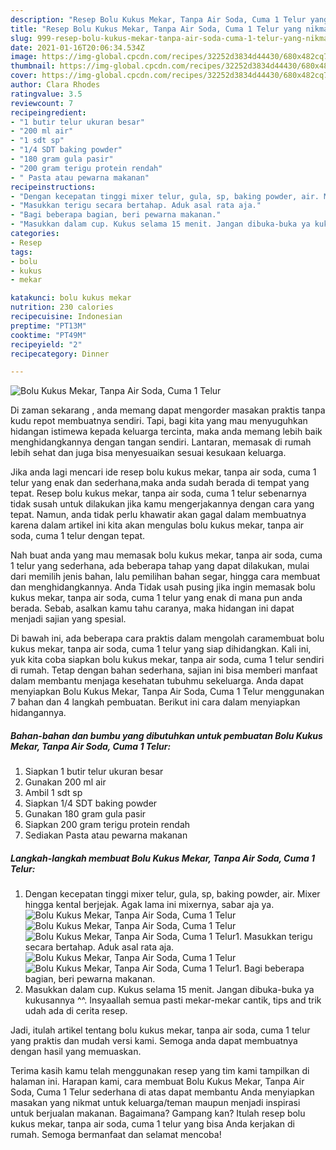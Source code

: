 ```yaml
---
description: "Resep Bolu Kukus Mekar, Tanpa Air Soda, Cuma 1 Telur yang nikmat dan Mudah Dibuat"
title: "Resep Bolu Kukus Mekar, Tanpa Air Soda, Cuma 1 Telur yang nikmat dan Mudah Dibuat"
slug: 999-resep-bolu-kukus-mekar-tanpa-air-soda-cuma-1-telur-yang-nikmat-dan-mudah-dibuat
date: 2021-01-16T20:06:34.534Z
image: https://img-global.cpcdn.com/recipes/32252d3834d44430/680x482cq70/bolu-kukus-mekar-tanpa-air-soda-cuma-1-telur-foto-resep-utama.jpg
thumbnail: https://img-global.cpcdn.com/recipes/32252d3834d44430/680x482cq70/bolu-kukus-mekar-tanpa-air-soda-cuma-1-telur-foto-resep-utama.jpg
cover: https://img-global.cpcdn.com/recipes/32252d3834d44430/680x482cq70/bolu-kukus-mekar-tanpa-air-soda-cuma-1-telur-foto-resep-utama.jpg
author: Clara Rhodes
ratingvalue: 3.5
reviewcount: 7
recipeingredient:
- "1 butir telur ukuran besar"
- "200 ml air"
- "1 sdt sp"
- "1/4 SDT baking powder"
- "180 gram gula pasir"
- "200 gram terigu protein rendah"
- " Pasta atau pewarna makanan"
recipeinstructions:
- "Dengan kecepatan tinggi mixer telur, gula, sp, baking powder, air. Mixer hingga kental berjejak. Agak lama ini mixernya, sabar aja ya."
- "Masukkan terigu secara bertahap. Aduk asal rata aja."
- "Bagi beberapa bagian, beri pewarna makanan."
- "Masukkan dalam cup. Kukus selama 15 menit. Jangan dibuka-buka ya kukusannya ^^. Insyaallah semua pasti mekar-mekar cantik, tips and trik udah ada di cerita resep."
categories:
- Resep
tags:
- bolu
- kukus
- mekar

katakunci: bolu kukus mekar 
nutrition: 230 calories
recipecuisine: Indonesian
preptime: "PT13M"
cooktime: "PT49M"
recipeyield: "2"
recipecategory: Dinner

---
```



![Bolu Kukus Mekar, Tanpa Air Soda, Cuma 1 Telur](https://img-global.cpcdn.com/recipes/32252d3834d44430/680x482cq70/bolu-kukus-mekar-tanpa-air-soda-cuma-1-telur-foto-resep-utama.jpg)

Di zaman  sekarang , anda memang dapat mengorder masakan praktis tanpa kudu repot membuatnya sendiri. Tapi, bagi kita yang mau menyuguhkan hidangan istimewa kepada keluarga tercinta, maka anda memang lebih baik menghidangkannya dengan tangan sendiri. Lantaran, memasak di rumah lebih sehat dan juga bisa menyesuaikan sesuai kesukaan keluarga.

Jika anda lagi mencari ide resep bolu kukus mekar, tanpa air soda, cuma 1 telur yang enak dan sederhana,maka anda sudah berada di tempat yang tepat. Resep bolu kukus mekar, tanpa air soda, cuma 1 telur  sebenarnya tidak susah untuk dilakukan jika kamu mengerjakannya dengan cara yang tepat. Namun, anda tidak perlu khawatir akan gagal dalam membuatnya 
karena dalam artikel ini kita akan mengulas bolu kukus mekar, tanpa air soda, cuma 1 telur dengan tepat.  



Nah buat anda yang mau memasak bolu kukus mekar, tanpa air soda, cuma 1 telur yang sederhana, ada beberapa tahap yang dapat dilakukan, mulai dari memilih jenis bahan, lalu pemilihan bahan segar, hingga cara membuat dan menghidangkannya. Anda Tidak usah pusing jika ingin memasak bolu kukus mekar, tanpa air soda, cuma 1 telur yang enak di mana pun anda berada. Sebab, asalkan kamu  tahu caranya, maka hidangan ini dapat menjadi sajian yang spesial.

Di bawah ini, ada beberapa cara praktis  dalam mengolah caramembuat bolu kukus mekar, tanpa air soda, cuma 1 telur yang siap dihidangkan. Kali ini, yuk kita coba siapkan bolu kukus mekar, tanpa air soda, cuma 1 telur sendiri di rumah. Tetap dengan bahan sederhana, sajian ini bisa memberi manfaat dalam membantu menjaga kesehatan tubuhmu sekeluarga. Anda dapat menyiapkan Bolu Kukus Mekar, Tanpa Air Soda, Cuma 1 Telur menggunakan 7 bahan dan 4 langkah pembuatan. Berikut ini cara dalam menyiapkan hidangannya.

<!--inarticleads1-->

##### Bahan-bahan dan bumbu yang dibutuhkan untuk pembuatan Bolu Kukus Mekar, Tanpa Air Soda, Cuma 1 Telur:

1. Siapkan 1 butir telur ukuran besar
1. Gunakan 200 ml air
1. Ambil 1 sdt sp
1. Siapkan 1/4 SDT baking powder
1. Gunakan 180 gram gula pasir
1. Siapkan 200 gram terigu protein rendah
1. Sediakan  Pasta atau pewarna makanan




<!--inarticleads2-->

##### Langkah-langkah membuat Bolu Kukus Mekar, Tanpa Air Soda, Cuma 1 Telur:

1. Dengan kecepatan tinggi mixer telur, gula, sp, baking powder, air. Mixer hingga kental berjejak. Agak lama ini mixernya, sabar aja ya.
<img src="https://img-global.cpcdn.com/steps/e45ae593eca84e84/160x128cq70/bolu-kukus-mekar-tanpa-air-soda-cuma-1-telur-langkah-memasak-1-foto.jpg" alt="Bolu Kukus Mekar, Tanpa Air Soda, Cuma 1 Telur"><img src="https://img-global.cpcdn.com/steps/627a215323b4a256/160x128cq70/bolu-kukus-mekar-tanpa-air-soda-cuma-1-telur-langkah-memasak-1-foto.jpg" alt="Bolu Kukus Mekar, Tanpa Air Soda, Cuma 1 Telur"><img src="https://img-global.cpcdn.com/steps/93b50534229bab64/160x128cq70/bolu-kukus-mekar-tanpa-air-soda-cuma-1-telur-langkah-memasak-1-foto.jpg" alt="Bolu Kukus Mekar, Tanpa Air Soda, Cuma 1 Telur">1. Masukkan terigu secara bertahap. Aduk asal rata aja.
<img src="https://img-global.cpcdn.com/steps/f21f303d4330a39b/160x128cq70/bolu-kukus-mekar-tanpa-air-soda-cuma-1-telur-langkah-memasak-2-foto.jpg" alt="Bolu Kukus Mekar, Tanpa Air Soda, Cuma 1 Telur"><img src="https://img-global.cpcdn.com/steps/a05fdd415b9f38d8/160x128cq70/bolu-kukus-mekar-tanpa-air-soda-cuma-1-telur-langkah-memasak-2-foto.jpg" alt="Bolu Kukus Mekar, Tanpa Air Soda, Cuma 1 Telur">1. Bagi beberapa bagian, beri pewarna makanan.
1. Masukkan dalam cup. Kukus selama 15 menit. Jangan dibuka-buka ya kukusannya ^^. Insyaallah semua pasti mekar-mekar cantik, tips and trik udah ada di cerita resep.




Jadi, itulah artikel tentang  bolu kukus mekar, tanpa air soda, cuma 1 telur  yang praktis dan mudah versi kami. Semoga anda dapat membuatnya dengan hasil yang memuaskan. 

Terima kasih kamu telah menggunakan resep yang tim kami tampilkan di halaman ini. Harapan kami, cara membuat  Bolu Kukus Mekar, Tanpa Air Soda, Cuma 1 Telur sederhana di atas dapat membantu Anda menyiapkan masakan yang nikmat untuk keluarga/teman maupun menjadi inspirasi untuk berjualan makanan. Bagaimana? Gampang kan? Itulah resep bolu kukus mekar, tanpa air soda, cuma 1 telur yang bisa Anda kerjakan di rumah. Semoga bermanfaat dan selamat mencoba!

